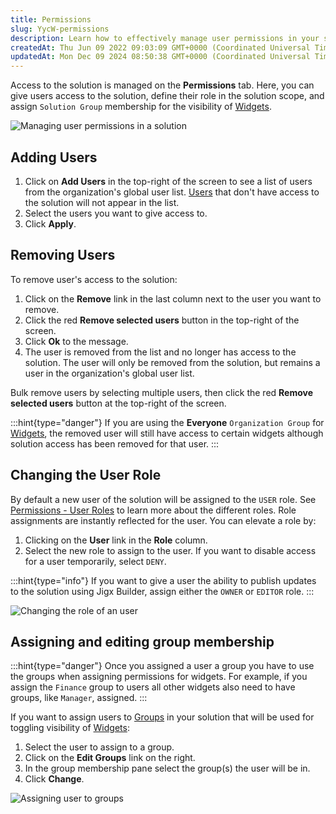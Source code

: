 ```yaml
---
title: Permissions
slug: YycW-permissions
description: Learn how to effectively manage user permissions in your solution with this informative document. Discover how to easily add and remove users, change their roles, and assign them to groups for enhanced widget visibility. Streamline your user management pr
createdAt: Thu Jun 09 2022 09:03:09 GMT+0000 (Coordinated Universal Time)
updatedAt: Mon Dec 09 2024 08:50:38 GMT+0000 (Coordinated Universal Time)
---
```


Access to the solution is managed on the **Permissions** tab. Here, you can give users access to the solution, define their role in the solution scope, and assign `Solution Group` membership for the visibility of [Widgets](./Widgets.md).

![Managing user permissions in a solution](https://archbee-image-uploads.s3.amazonaws.com/0TQnKgJpsWhT3gQzQOhdY-vR1e6I2Khrl6oHZIYM2cO-20240808-135803.png "Managing user permissions in a solution")

## Adding Users

1. Click on **Add Users** in the top-right of the screen to see a list of users from the organization's global user list. [Users](./../Users.md) that don't have access to the solution will not appear in the list.
2. Select the users you want to give access to.
3. Click **Apply**.

## Removing Users

To remove user's access to the solution:

1. Click on the **Remove** link in the last column next to the user you want to remove.
2. Click the red **Remove selected users** button in the top-right of the screen.
3. Click **Ok** to the message.
4. The user is removed from the list and no longer has access to the solution. The user will only be removed from the solution, but remains a user in the organization's global user list.

Bulk remove users by selecting multiple users, then click the red **Remove selected users** button at the top-right of the screen.

:::hint{type="danger"}
If you are using the **Everyone** `Organization Group` for [Widgets](./Widgets.md), the removed user will still have access to certain widgets although solution access has been removed for that user.
:::

## Changing the User Role

By default a new user of the solution will be assigned to the `USER` role. See [Permissions - User Roles](<./../Permissions - User Roles.md>) to learn more about the different roles. Role assignments are instantly reflected for the user. You can elevate a role by:

1. Clicking on the **User** link in the **Role** column.
2. Select the new role to assign  to the user. If you want to disable access for a user temporarily, select `DENY`.

:::hint{type="info"}
If you want to give a user the ability to publish updates to the solution using Jigx Builder, assign either the `OWNER` or `EDITOR` role.
:::

![Changing the role of an user](https://archbee-image-uploads.s3.amazonaws.com/x7vdIDH6-ScTprfmi2XXX/FzQ-KD0rYjCyWiN91V_ad_jm-userrolel.png "Changing the role of an user")

## Assigning and editing group membership

:::hint{type="danger"}
Once you assigned a user a group you have to use the groups when assigning permissions for widgets. For example, if you assign the `Finance` group to users all other widgets also need to have groups, like `Manager`, assigned.
:::

If you want to assign users to [Groups](./Groups.md) in your solution that will be used for toggling visibility of [Widgets](./Widgets.md):

1. Select the user to assign to a group.
2. Click on the **Edit Groups** link on the right.
3. In the group membership pane select the group(s) the user will be in.
4. Click **Change**.

![Assigning user to groups](https://archbee-image-uploads.s3.amazonaws.com/x7vdIDH6-ScTprfmi2XXX/YLJgBVr86VoQ0t9wBIj7X_jm-editgroups.png "Assigning user to groups")

